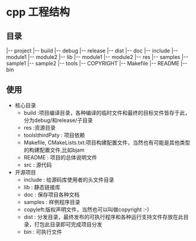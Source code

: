 # cpp 工程结构

## 目录

|-- project
    |-- build
    |--  debug
        |-- release
    |-- dist
    |-- doc
    |-- include
        |-- module1
        |-- module2
    |-- lib
    |-- module1
    |-- module2
    |-- res
    |-- samples
        |-- sample1
        |-- sample2
    |-- tools
    |-- COPYRIGHT
    |-- Makefile
    |-- README
    |-- bin

## 使用

- 核心目录
  - build :项目编译目录，各种编译的临时文件和最终的目标文件皆存于此，分为debug/和release/子目录
  - res :资源目录
  - tools\thirdPaty : 项目依赖
  - Makefile, CMakeLists.txt:项目构建配置文件，当然也有可能是其他类型的构建配置文件,比如bjam
  - README : 项目的总体说明文件
  - src : 源代码
- 开源项目
  - include : 给源码库使用者的头文件目录
  - lib : 静态链接库
  - doc : 保存项目各种文档
  - samples : 样例程序目录
  - copyleft:版权声明文件，当然也可以叫做copyright :-)
  - dist : 分发目录，最终发布的可执行程序和各种运行支持文件存放在此目录，打包此目录即可完成项目分发
  - bin : 可执行文件
